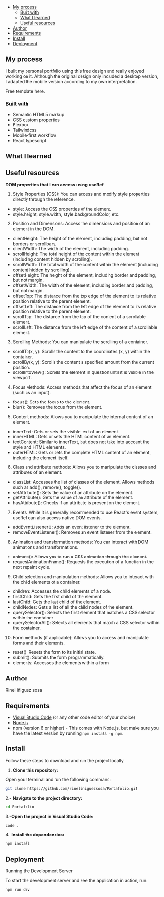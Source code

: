- [My process](#my-process)
  - [Built with](#built-with)
  - [What I learned](#what-i-learned)
  - [Useful resources](#useful-resources)
- [Author](#author)
- [Requirements](#requirements)
- [Install](#install)
- [Deployment](#deployment)

## My process

I built my personal portfolio using this free design and really enjoyed working on it. Although the original design only included a desktop version, I adapted the mobile version according to my own interpretation.

[Free template here.](https://www.figma.com/design/z3M5BqF2oyqVzMk6Mtfb6c/%F0%9F%8E%A8-Personal-Portfolio-Template-(Community)?node-id=0-1&p=f&t=277MO06jE8a9wOFP-)

### Built with

- Semantic HTML5 markup
- CSS custom properties
- Flexbox
- Tailwindcss
- Mobile-first workflow
- React typescript

## What I learned

## Useful resources

**DOM properties that I can access using useRef**

1. Style Properties (CSS): You can access and modify style properties directly through the reference.

- style: Access the CSS properties of the element.
- style.height, style.width, style.backgroundColor, etc.

2. Position and Dimensions: Access the dimensions and position of an element in the DOM.

- clientHeight: The height of the element, including padding, but not borders or scrollbars.
- clientWidth: The width of the element, including padding.
- scrollHeight: The total height of the content within the element (including content hidden by scrolling).
- scrollWidth: The total width of the content within the element (including content hidden by scrolling).
- offsetHeight: The height of the element, including border and padding, but not margin.
- offsetWidth: The width of the element, including border and padding, but not margin.
- offsetTop: The distance from the top edge of the element to its relative position relative to the parent element.
- offsetLeft: The distance from the left edge of the element to its relative position relative to the parent element.
- scrollTop: The distance from the top of the content of a scrollable element.
- scrollLeft: The distance from the left edge of the content of a scrollable element.

3. Scrolling Methods: You can manipulate the scrolling of a container.

- scrollTo(x, y): Scrolls the content to the coordinates (x, y) within the container.
- scrollBy(x, y): Scrolls the content a specified amount from the current position.
- scrollIntoView(): Scrolls the element in question until it is visible in the viewport.

4. Focus Methods: Access methods that affect the focus of an element (such as an input).

- focus(): Sets the focus to the element.
- blur(): Removes the focus from the element.

5. Content methods:
Allows you to manipulate the internal content of an element.

- innerText: Gets or sets the visible text of an element.
- innerHTML: Gets or sets the HTML content of an element.
- textContent: Similar to innerText, but does not take into account the style and HTML elements.
- outerHTML: Gets or sets the complete HTML content of an element, including the element itself.

6. Class and attribute methods:
Allows you to manipulate the classes and attributes of an element.

- classList: Accesses the list of classes of the element. Allows methods such as add(), remove(), toggle().
- setAttribute(): Sets the value of an attribute on the element.
- getAttribute(): Gets the value of an attribute of the element.
- hasAttribute(): Checks if an attribute is present on the element.

7. Events: While it is generally recommended to use React's event system, useRef can also access native DOM events.

- addEventListener(): Adds an event listener to the element.
- removeEventListener(): Removes an event listener from the element.

8. Animation and transformation methods:
You can interact with DOM animations and transformations.

- animate(): Allows you to run a CSS animation through the element.
- requestAnimationFrame(): Requests the execution of a function in the next repaint cycle.

9. Child selection and manipulation methods:
Allows you to interact with the child elements of a container.

- children: Accesses the child elements of a node.
- firstChild: Gets the first child of the element.
- lastChild: Gets the last child of the element.
- childNodes: Gets a list of all the child nodes of the element.
- querySelector(): Selects the first element that matches a CSS selector within the container.
- querySelectorAll(): Selects all elements that match a CSS selector within the container.

10. Form methods (if applicable):
Allows you to access and manipulate forms and their elements.

- reset(): Resets the form to its initial state.
- submit(): Submits the form programmatically.
- elements: Accesses the elements within a form.

## Author

Rinel iñiguez sosa

## Requirements 

- [Visual Studio Code](https://code.visualstudio.com/) (or any other code editor of your choice)
- [Node.js](https://nodejs.org/)
- npm (version 6 or higher) - This comes with Node.js, but make sure you have the latest version by running `npm install -g npm`.

## Install

Follow these steps to download and run the project locally

1. **Clone this repository:**

  Open your terminal and run the following command:

   ```bash
   git clone https://github.com/rineliniguezsosa/Portafolio.git
   ```

2.- **Navigate to the project directory:**

```bash
cd Portafolio
```

3.-**Open the project in Visual Studio Code:**

```bash
code .
```

4.-**Install the dependencies:**

```bash
npm install
````

## Deployment

Running the Development Server

To start the development server and see the application in action, run:

```bash
npm run dev
```